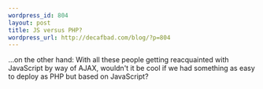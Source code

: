 ```yaml
--- 
wordpress_id: 804
layout: post
title: JS versus PHP?
wordpress_url: http://decafbad.com/blog/?p=804
---
```

...on the other hand:  With all these people getting reacquainted with JavaScript by way of AJAX, wouldn't it be cool if we had something as easy to deploy as PHP but based on JavaScript?

<!-- tags: javascript webdev php -->
